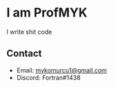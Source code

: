 # I am ProfMYK
I write shit code

## Contact
 * Email: mykomurcu1@gmail.com
 * Discord: Fortran#1438
